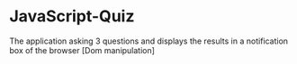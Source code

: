 # JavaScript-Quiz
The application asking 3 questions and displays the results in a notification box of the browser [Dom manipulation]
